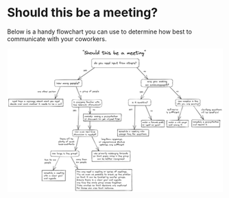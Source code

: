 Should this be a meeting?
=========================

Below is a handy flowchart you can use to determine how best to communicate with your coworkers.

![image](/images/ShouldThisBeAMeeting.png)
